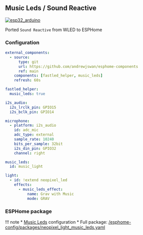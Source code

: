 ## Music Leds / Sound Reactive
[![esp32_arduino](https://img.shields.io/badge/ESP32-Arduino-darkcyan.svg)](https://esphome.io/)

Ported `Sound Reactive` from WLED to ESPHome

### Configuration

```yaml
external_components:
  - source:
      type: git
      url: https://github.com/andrewjswan/esphome-components
      ref: main
    components: [fastled_helper, music_leds]
    refresh: 60s

fastled_helper:
  music_leds: true

i2s_audio:
  i2s_lrclk_pin: GPIO15
  i2s_bclk_pin: GPIO14

microphone:
  - platform: i2s_audio
    id: adc_mic
    adc_type: external
    sample_rate: 10240
    bits_per_sample: 32bit
    i2s_din_pin: GPIO32
    channel: right

music_leds:
  id: music_light

light:
  - id: !extend neopixel_led
    effects:
      - music_leds_effect:
          name: Grav with Music
          mode: GRAV
```

### ESPHome package

!!! note
    * [Music Leds](https://andrewjswan.github.io/esphome-config/music-leds/) configuration
    * Full package: [/esphome-config/packages/neopixel_light_music_leds.yaml](https://github.com/andrewjswan/esphome-config/blob/main/packages/neopixel_light_music_leds.yaml)
